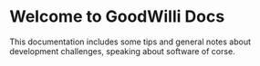 # Welcome to GoodWilli Docs

This documentation includes some tips and general notes about development challenges, speaking about software of corse.
